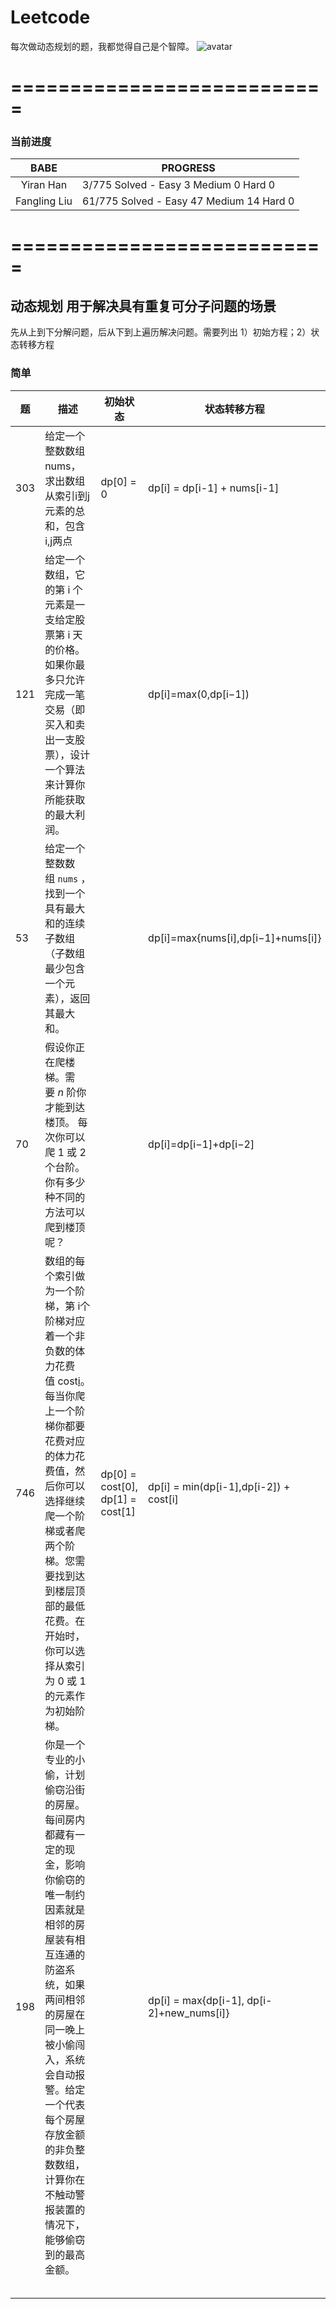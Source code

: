 # Leetcode

 每次做动态规划的题，我都觉得自己是个智障。
 ![avatar](http://baidu.com/pic/doge.png)
 
 
# ===========================
 
### 当前进度

|     BABE      | PROGRESS                                  |
| :-----------: | ----------------------------------------- |
|   Yiran Han   |  3/775 Solved - Easy  3 Medium 0  Hard 0  |
| Fangling Liu  | 61/775 Solved - Easy 47 Medium 14 Hard 0  |


# ===========================

## 动态规划 用于解决具有重复可分子问题的场景

先从上到下分解问题，后从下到上遍历解决问题。需要列出 1）初始方程；2）状态转移方程

### 简单

| 题  | 描述 | 初始状态  | 状态转移方程  | 结果 |
| ------------ | ------------ | ------------ | ------------ | ------------ |
| 303 |  给定一个整数数组 nums，求出数组从索引i到j元素的总和，包含i,j两点| dp[0] = 0  | dp[i] = dp[i-1] + nums[i-1] | res = dp[j+1] -dp[i]|
| 121 | 给定一个数组，它的第 i 个元素是一支给定股票第 i 天的价格。如果你最多只允许完成一笔交易（即买入和卖出一支股票），设计一个算法来计算你所能获取的最大利润。  |   | dp[i]=max(0,dp[i−1])|  res=max{前一天最大利润, 今天的价格 - 之前最低价格}|
| 53  | 给定一个整数数组 `nums` ，找到一个具有最大和的连续子数组（子数组最少包含一个元素），返回其最大和。  |   |dp[i]=max{nums[i],dp[i−1]+nums[i]}  |  |
| 70 | 假设你正在爬楼梯。需要 _n_ 阶你才能到达楼顶。 每次你可以爬 1 或 2 个台阶。你有多少种不同的方法可以爬到楼顶呢？  |   | dp[i]=dp[i−1]+dp[i−2] |  |
| 746  |数组的每个索引做为一个阶梯，第 i个阶梯对应着一个非负数的体力花费值 cost[i](索引从0开始)。每当你爬上一个阶梯你都要花费对应的体力花费值，然后你可以选择继续爬一个阶梯或者爬两个阶梯。您需要找到达到楼层顶部的最低花费。在开始时，你可以选择从索引为 0 或 1 的元素作为初始阶梯。 |dp[0] = cost[0], dp[1] = cost[1]| dp[i] = min(dp[i-1],dp[i-2]) + cost[i] |  |
| 198 |你是一个专业的小偷，计划偷窃沿街的房屋。每间房内都藏有一定的现金，影响你偷窃的唯一制约因素就是相邻的房屋装有相互连通的防盗系统，如果两间相邻的房屋在同一晚上被小偷闯入，系统会自动报警。给定一个代表每个房屋存放金额的非负整数数组，计算你在不触动警报装置的情况下，能够偷窃到的最高金额。|   | dp[i] = max{dp[i-1], dp[i-2]+new_nums[i]}  |  |
|   |   |   |  |  |
|   |   |   |  |  |
|   |   |   |  |  |
|   |   |   |  |  |
|   |   |   |  |  |
